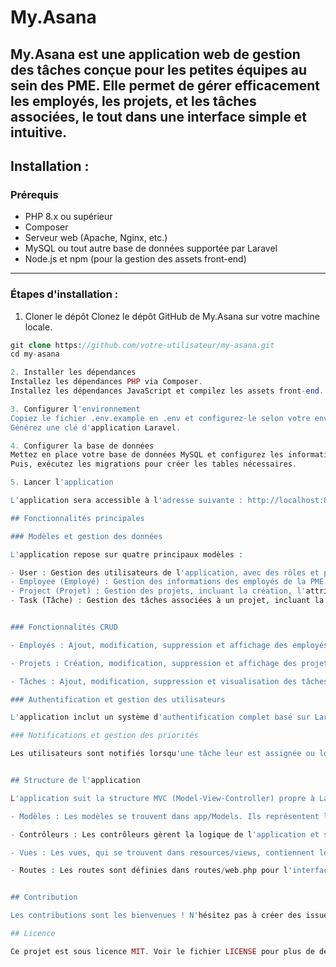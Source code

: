 # My.Asana

My.Asana est une application web de gestion des tâches conçue pour les petites équipes au sein des PME. Elle permet de gérer efficacement les employés, les projets, et les tâches associées, le tout dans une interface simple et intuitive.
---

## Installation :

### Prérequis

- PHP 8.x ou supérieur
- Composer
- Serveur web (Apache, Nginx, etc.)
- MySQL ou tout autre base de données supportée par Laravel
- Node.js et npm (pour la gestion des assets front-end)

---
### Étapes d'installation :

1. Cloner le dépôt
Clonez le dépôt GitHub de My.Asana sur votre machine locale.
```php
git clone https://github.com/votre-utilisateur/my-asana.git
cd my-asana

2. Installer les dépendances
Installez les dépendances PHP via Composer.
Installez les dépendances JavaScript et compilez les assets front-end.

3. Configurer l'environnement
Copiez le fichier .env.example en .env et configurez-le selon votre environnement (base de données, mail, etc.).
Générez une clé d'application Laravel.

4. Configurer la base de données
Mettez en place votre base de données MySQL et configurez les informations de connexion dans le fichier .env.
Puis, exécutez les migrations pour créer les tables nécessaires.

5. Lancer l'application

L'application sera accessible à l'adresse suivante : http://localhost:8000.

## Fonctionnalités principales

### Modèles et gestion des données

L'application repose sur quatre principaux modèles :

- User : Gestion des utilisateurs de l'application, avec des rôles et permissions spécifiques.
- Employee (Employé) : Gestion des informations des employés de la PME.
- Project (Projet) : Gestion des projets, incluant la création, l'attribution managériale, la mise à jour et la suppression.
- Task (Tâche) : Gestion des tâches associées à un projet, incluant la création, l'attribution, la mise à jour de l'état d'avancement et la suppression.


### Fonctionnalités CRUD

- Employés : Ajout, modification, suppression et affichage des employés.

- Projets : Création, modification, suppression et affichage des projets.

- Tâches : Ajout, modification, suppression et visualisation des tâches pour chaque projet.

### Authentification et gestion des utilisateurs

L'application inclut un système d'authentification complet basé sur Laravel avec des rôles pour les utilisateurs, permettant de restreindre l'accès à certaines parties de l'application en fonction des droits d'utilisateur.

### Notifications et gestion des priorités

Les utilisateurs sont notifiés lorsqu'une tâche leur est assignée ou lorsque son statut change. Chaque tâche peut être priorisée pour permettre une meilleure gestion des urgences.


## Structure de l'application

L'application suit la structure MVC (Model-View-Controller) propre à Laravel :

- Modèles : Les modèles se trouvent dans app/Models. Ils représentent les entités de l'application (User, Employee, Project, Task).

- Contrôleurs : Les contrôleurs gèrent la logique de l'application et se trouvent dans app/Http/Controllers. Ils orchestrent les requêtes utilisateurs et interagissent avec les modèles pour renvoyer des vues ou des réponses JSON.

- Vues : Les vues, qui se trouvent dans resources/views, contiennent le code HTML de l'application. Laravel Blade est utilisé comme moteur de template.

- Routes : Les routes sont définies dans routes/web.php pour l'interface utilisateur et routes/api.php pour les API REST, si elles sont présentes.


## Contribution

Les contributions sont les bienvenues ! N'hésitez pas à créer des issues ou des pull requests pour proposer des améliorations ou signaler des bugs.

## Licence

Ce projet est sous licence MIT. Voir le fichier LICENSE pour plus de détails.